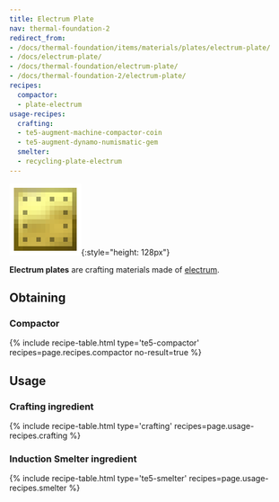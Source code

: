 ```yaml
---
title: Electrum Plate
nav: thermal-foundation-2
redirect_from:
- /docs/thermal-foundation/items/materials/plates/electrum-plate/
- /docs/electrum-plate/
- /docs/thermal-foundation/electrum-plate/
- /docs/thermal-foundation-2/electrum-plate/
recipes:
  compactor:
  - plate-electrum
usage-recipes:
  crafting:
  - te5-augment-machine-compactor-coin
  - te5-augment-dynamo-numismatic-gem
  smelter:
  - recycling-plate-electrum
---
```


![Electrum plate](/assets/images/thermal-foundation-2/plate-electrum.png){:style="height: 128px"}


**Electrum plates** are crafting materials made of
[electrum](/docs/1.12/thermal-foundation-2/electrum-ingot/).


Obtaining
---------

### Compactor
{% include recipe-table.html type='te5-compactor' recipes=page.recipes.compactor no-result=true %}


Usage
-----

### Crafting ingredient
{% include recipe-table.html type='crafting' recipes=page.usage-recipes.crafting %}

### Induction Smelter ingredient
{% include recipe-table.html type='te5-smelter' recipes=page.usage-recipes.smelter %}
